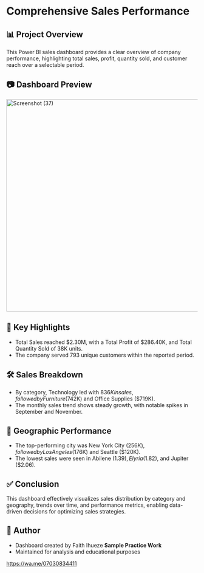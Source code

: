 # Comprehensive Sales Performance


## 📊 Project Overview

This Power BI sales dashboard provides a clear overview of company performance, highlighting total sales, profit, quantity sold, and customer reach over a selectable period.


## 📷 Dashboard Preview


<img width="984" height="559" alt="Screenshot (37)" src="https://github.com/user-attachments/assets/4b32f2ac-9c31-465d-9995-5eda500409cc" />


## 🧩 Key Highlights

- Total Sales reached $2.30M, with a Total Profit of $286.40K, and Total Quantity Sold of 38K units.
- The company served 793 unique customers within the reported period.

## 🛠️ Sales Breakdown

- By category, Technology led with $836K in sales, followed by Furniture ($742K) and Office Supplies ($719K).
- The monthly sales trend shows steady growth, with notable spikes in September and November.

## 📁 Geographic Performance

- The top-performing city was New York City ($256K), followed by Los Angeles ($176K) and Seattle ($120K).
- The lowest sales were seen in Abilene ($1.39), Elyria ($1.82), and Jupiter ($2.06).

## ✅ Conclusion

This dashboard effectively visualizes sales distribution by category and geography, trends over time, and performance metrics, enabling data-driven decisions for optimizing sales strategies.

## 📌 Author

- Dashboard created by Faith Ihueze **Sample Practice Work**
- Maintained for analysis and educational purposes

https://wa.me/07030834411
 





